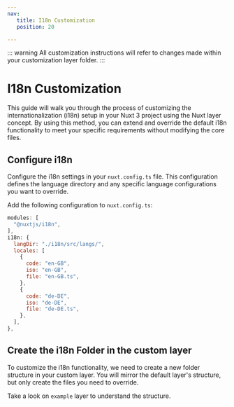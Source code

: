 ```yaml
---
nav:
   title: I18n Customization
   position: 20

---
```

::: warning
All customization instructions will refer to changes made within your customization layer folder.
:::

# I18n Customization

This guide will walk you through the process of customizing the internationalization (i18n) setup in your Nuxt 3 project using the Nuxt layer concept. By using this method, you can extend and override the default i18n functionality to meet your specific requirements without modifying the core files.

## Configure i18n

Configure the i18n settings in your `nuxt.config.ts` file. This configuration defines the language directory and any specific language configurations you want to override.

Add the following configuration to `nuxt.config.ts`:

```js
modules: [
  "@nuxtjs/i18n",
],
i18n: {
  langDir: "./i18n/src/langs/",
  locales: [
    {
      code: "en-GB",
      iso: "en-GB",
      file: "en-GB.ts",
    },
    {
      code: "de-DE",
      iso: "de-DE",
      file: "de-DE.ts",
    },
  ],
},
```

## Create the i18n Folder in the custom layer

To customize the i18n functionality, we need to create a new folder structure in your custom layer. You will mirror the default layer's structure, but only create the files you need to override.

Take a look on `example` layer to understand the structure.
